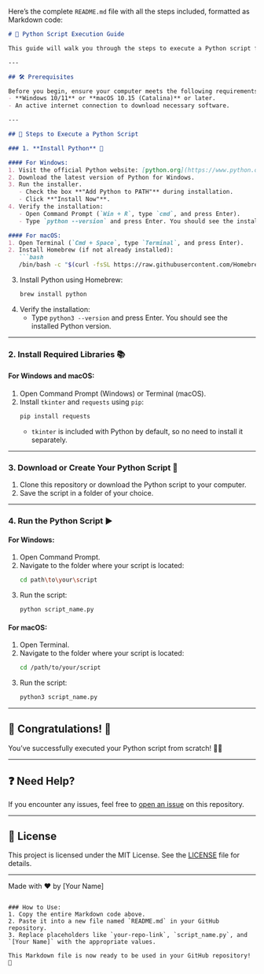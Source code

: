 Here’s the complete `README.md` file with all the steps included, formatted as Markdown code:

```markdown
# 🐍 Python Script Execution Guide

This guide will walk you through the steps to execute a Python script from scratch on a computer that has nothing installed (Python, Tkinter, and Requests) for both **Windows** and **macOS**.

---

## 🛠️ Prerequisites

Before you begin, ensure your computer meets the following requirements:
- **Windows 10/11** or **macOS 10.15 (Catalina)** or later.
- An active internet connection to download necessary software.

---

## 🚀 Steps to Execute a Python Script

### 1. **Install Python** 🐍

#### For Windows:
1. Visit the official Python website: [python.org](https://www.python.org/).
2. Download the latest version of Python for Windows.
3. Run the installer.
   - Check the box **"Add Python to PATH"** during installation.
   - Click **"Install Now"**.
4. Verify the installation:
   - Open Command Prompt (`Win + R`, type `cmd`, and press Enter).
   - Type `python --version` and press Enter. You should see the installed Python version.

#### For macOS:
1. Open Terminal (`Cmd + Space`, type `Terminal`, and press Enter).
2. Install Homebrew (if not already installed):
   ```bash
   /bin/bash -c "$(curl -fsSL https://raw.githubusercontent.com/Homebrew/install/HEAD/install.sh)"
   ```
3. Install Python using Homebrew:
   ```bash
   brew install python
   ```
4. Verify the installation:
   - Type `python3 --version` and press Enter. You should see the installed Python version.

---

### 2. **Install Required Libraries** 📚

#### For Windows and macOS:
1. Open Command Prompt (Windows) or Terminal (macOS).
2. Install `tkinter` and `requests` using `pip`:
   ```bash
   pip install requests
   ```
   - `tkinter` is included with Python by default, so no need to install it separately.

---

### 3. **Download or Create Your Python Script** 📄

1. Clone this repository or download the Python script to your computer.
2. Save the script in a folder of your choice.

---

### 4. **Run the Python Script** ▶️

#### For Windows:
1. Open Command Prompt.
2. Navigate to the folder where your script is located:
   ```bash
   cd path\to\your\script
   ```
3. Run the script:
   ```bash
   python script_name.py
   ```

#### For macOS:
1. Open Terminal.
2. Navigate to the folder where your script is located:
   ```bash
   cd /path/to/your/script
   ```
3. Run the script:
   ```bash
   python3 script_name.py
   ```

---

## 🎉 Congratulations! 🎉

You’ve successfully executed your Python script from scratch! 🐍✨

---

## ❓ Need Help?

If you encounter any issues, feel free to [open an issue](https://github.com/your-repo-link/issues) on this repository.

---

## 📜 License

This project is licensed under the MIT License. See the [LICENSE](LICENSE) file for details.

---

Made with ❤️ by [Your Name]
```

### How to Use:
1. Copy the entire Markdown code above.
2. Paste it into a new file named `README.md` in your GitHub repository.
3. Replace placeholders like `your-repo-link`, `script_name.py`, and `[Your Name]` with the appropriate values.

This Markdown file is now ready to be used in your GitHub repository! 🚀
